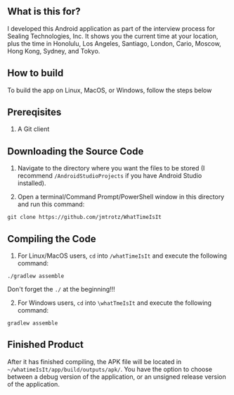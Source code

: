 What is this for?
-----------------
I developed this Android application as part of the interview process for Sealing Technologies, Inc. It shows you the current time at your location, plus the time in Honolulu, Los Angeles, Santiago, London, Cario, Moscow, Hong Kong, Sydney, and Tokyo.


How to build
------------
To build the app on Linux, MacOS, or Windows, follow the steps below


Prereqisites
------------
1. A Git client


Downloading the Source Code
---------------------------
1. Navigate to the directory where you want the files to be stored (I recommend `/AndroidStudioProjects` if you have Android Studio installed).

2. Open a terminal/Command Prompt/PowerShell window in this directory and run this command:
```
git clone https://github.com/jmtrotz/WhatTimeIsIt
```

Compiling the Code
------------------
1. For Linux/MacOS users, `cd` into `/whatTimeIsIt` and execute the following command:
```
./gradlew assemble
```

Don't forget the `./` at the beginning!!!


2. For Windows users, `cd` into `\whatTmeIsIt` and execute the following command:
```
gradlew assemble
```

Finished Product
----------------
After it has finished compiling, the APK file will be located in `~/whatimeIsIt/app/build/outputs/apk/`. You have the option to choose between a debug version of the application, or an unsigned release version of the application.
